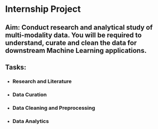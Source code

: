# Internship Project 
## Aim: Conduct research and analytical study of multi-modality data. You will be required to understand, curate and clean the data for downstream Machine Learning applications. 
## Tasks:
- ### Research and Literature
- ### Data Curation
- ### Data Cleaning and Preprocessing
- ### Data Analytics
